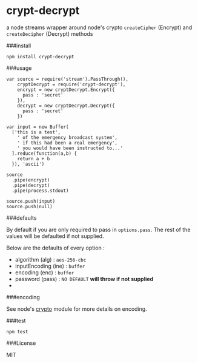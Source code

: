 crypt-decrypt
=============

a node streams wrapper around node's crypto `createCipher` (Encrypt) and `createDecipher` (Decrypt) methods

###install

```
npm install crypt-decrypt
```

###usage

```
var source = require('stream').PassThrough(),
    cryptDecrypt = require('crypt-decrypt'),
    encrypt = new cryptDecrypt.Encrypt({
      pass : 'secret'
    }),
    decrypt = new cryptDecrypt.Decrypt({
      pass : 'secret'
    })

var input = new Buffer(
  ['this is a test',
    ' of the emergency broadcast system',
    ' if this had been a real emergency',
    ' you would have been instructed to...'
  ].reduce(function(a,b) {
    return a + b
  }), 'ascii')

source
  .pipe(encrypt)
  .pipe(decrypt)
  .pipe(process.stdout)

source.push(input)
source.push(null)
```

###defaults

By default if you are only required to pass in `options.pass`. The rest of the values will be defaulted if not supplied.

Below are the defaults of every option :


* algorithm (alg) : `aes-256-cbc`
* inputEncoding (ine) : `buffer`
* encoding (enc) : `buffer`
* password (pass) : `NO DEFAULT` __will throw if not supplied__
* 

###encoding

See node's [crypto](http://nodejs.org/api/crypto.html#crypto_class_cipher) module for more details on encoding.

###test

```
npm test
```

###License

MIT


